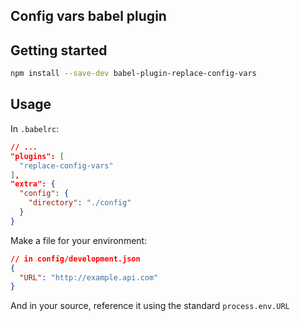 ## Config vars babel plugin

## Getting started

```bash
npm install --save-dev babel-plugin-replace-config-vars
```

## Usage

In `.babelrc`:

```json
// ...
"plugins": [
  "replace-config-vars"
],
"extra": {
  "config": {
    "directory": "./config"
  }
}
```

Make a file for your environment:

```json
// in config/development.json
{
  "URL": "http://example.api.com"
}
```

And in your source, reference it using the standard `process.env.URL`
